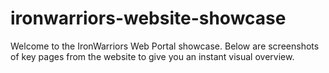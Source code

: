 # ironwarriors-website-showcase
Welcome to the IronWarriors Web Portal showcase. Below are screenshots of key pages from the website to give you an instant visual overview.
